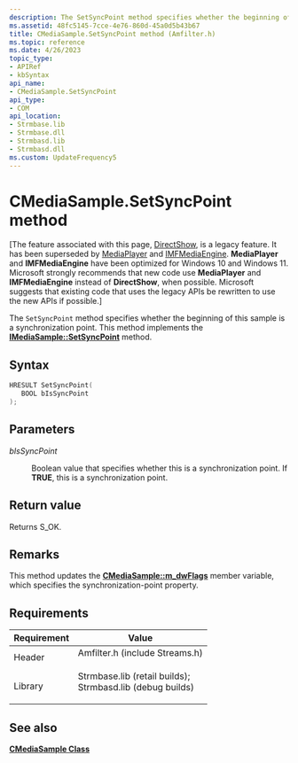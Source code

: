 ```yaml
---
description: The SetSyncPoint method specifies whether the beginning of this sample is a synchronization point. This method implements the IMediaSample::SetSyncPoint method.
ms.assetid: 48fc5145-7cce-4e76-860d-45a0d5b43b67
title: CMediaSample.SetSyncPoint method (Amfilter.h)
ms.topic: reference
ms.date: 4/26/2023
topic_type: 
- APIRef
- kbSyntax
api_name: 
- CMediaSample.SetSyncPoint
api_type: 
- COM
api_location: 
- Strmbase.lib
- Strmbase.dll
- Strmbasd.lib
- Strmbasd.dll
ms.custom: UpdateFrequency5
---
```


# CMediaSample.SetSyncPoint method

\[The feature associated with this page, [DirectShow](/windows/win32/directshow/directshow), is a legacy feature. It has been superseded by [MediaPlayer](/uwp/api/Windows.Media.Playback.MediaPlayer) and [IMFMediaEngine](/windows/win32/api/mfmediaengine/nn-mfmediaengine-imfmediaengine). **MediaPlayer** and **IMFMediaEngine** have been optimized for Windows 10 and Windows 11. Microsoft strongly recommends that new code use **MediaPlayer** and **IMFMediaEngine** instead of **DirectShow**, when possible. Microsoft suggests that existing code that uses the legacy APIs be rewritten to use the new APIs if possible.\]

The `SetSyncPoint` method specifies whether the beginning of this sample is a synchronization point. This method implements the [**IMediaSample::SetSyncPoint**](/windows/desktop/api/Strmif/nf-strmif-imediasample-setsyncpoint) method.

## Syntax


```C++
HRESULT SetSyncPoint(
   BOOL bIsSyncPoint
);
```



## Parameters

<dl> <dt>

*bIsSyncPoint* 
</dt> <dd>

Boolean value that specifies whether this is a synchronization point. If **TRUE**, this is a synchronization point.

</dd> </dl>

## Return value

Returns S\_OK.

## Remarks

This method updates the [**CMediaSample::m\_dwFlags**](cmediasample-m-dwflags.md) member variable, which specifies the synchronization-point property.

## Requirements



| Requirement | Value |
|--------------------|--------------------------------------------------------------------------------------------------------------------------------------------------------------------------------------------|
| Header<br/>  | <dl> <dt>Amfilter.h (include Streams.h)</dt> </dl>                                                                                  |
| Library<br/> | <dl> <dt>Strmbase.lib (retail builds); </dt> <dt>Strmbasd.lib (debug builds)</dt> </dl> |



## See also

<dl> <dt>

[**CMediaSample Class**](cmediasample.md)
</dt> </dl>

 

 




